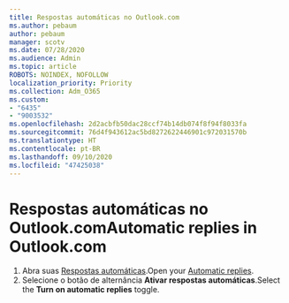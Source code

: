 ```yaml
---
title: Respostas automáticas no Outlook.com
ms.author: pebaum
author: pebaum
manager: scotv
ms.date: 07/28/2020
ms.audience: Admin
ms.topic: article
ROBOTS: NOINDEX, NOFOLLOW
localization_priority: Priority
ms.collection: Adm_O365
ms.custom:
- "6435"
- "9003532"
ms.openlocfilehash: 2d2acbfb50dac28ccf74b14db074f8f94f8033fa
ms.sourcegitcommit: 76d4f943612ac5bd8272622446901c972031570b
ms.translationtype: HT
ms.contentlocale: pt-BR
ms.lasthandoff: 09/10/2020
ms.locfileid: "47425038"
---
```

# <a name="automatic-replies-in-outlookcom"></a><span data-ttu-id="b8ab9-102">Respostas automáticas no Outlook.com</span><span class="sxs-lookup"><span data-stu-id="b8ab9-102">Automatic replies in Outlook.com</span></span>

1. <span data-ttu-id="b8ab9-103">Abra suas [Respostas automáticas](https://go.microsoft.com/fwlink/?linkid=2143007).</span><span class="sxs-lookup"><span data-stu-id="b8ab9-103">Open your [Automatic replies](https://go.microsoft.com/fwlink/?linkid=2143007).</span></span>
2. <span data-ttu-id="b8ab9-104">Selecione o botão de alternância **Ativar respostas automáticas**.</span><span class="sxs-lookup"><span data-stu-id="b8ab9-104">Select the **Turn on automatic replies** toggle.</span></span>
